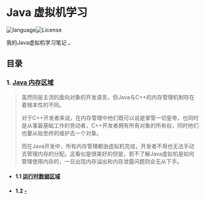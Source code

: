 # Java 虚拟机学习

![language](https://img.shields.io/badge/Lang-markdown-white.svg)![License](https://img.shields.io/badge/License-GPL-green.svg)

我的Java虚拟机学习笔记 。

## 目录

### 1.  [Java 内存区域](./1.Java内存区域/)

> ​	虽然同是主流的面向对象的开发语言，但Java与C++的内存管理机制存在着根本性的不同。
>
> 对于C++开发者来说，在内存管理中他们既可以说是掌管一切皇帝，也同时是从事最基础工作的劳动者，C++开发者拥有所有对象的所有权，同时他们也要从始至终的维护去一个对象。
>
> 而在Java开发中，所有内存管理都由虚拟机完成，开发者不用也无法手动去管理内存的分配。这看似是很美好的但是，若不了解Java虚拟机是如何管理使用内存的，一旦出现内存溢出和内存泄露问题则会无从下手。

* #### 1.1 [运行时数据区域](./1.Java内存区域/1.1运行时数据区域.md)

* #### 1.2 [-]()





